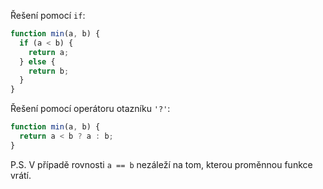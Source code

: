 Řešení pomocí `if`:

```js
function min(a, b) {
  if (a < b) {
    return a;
  } else {
    return b;
  }
}
```

Řešení pomocí operátoru otazníku `'?'`:

```js
function min(a, b) {
  return a < b ? a : b;
}
```

P.S. V případě rovnosti `a == b` nezáleží na tom, kterou proměnnou funkce vrátí.